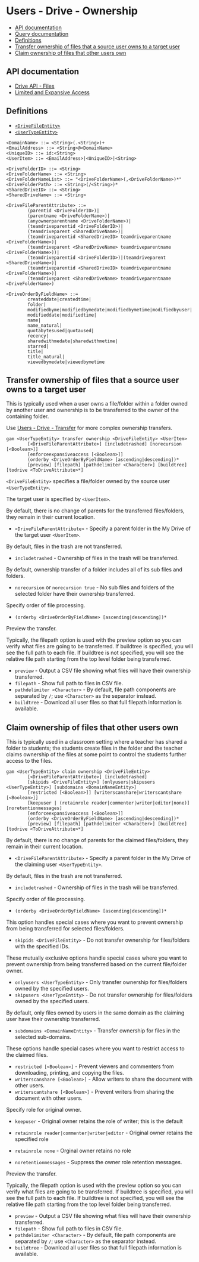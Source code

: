 # Users - Drive - Ownership
- [API documentation](#api-documentation)
- [Query documentation](Users-Drive-Query)
- [Definitions](#definitions)
- [Transfer ownership of files that a source user owns to a target user](#transfer-ownership-of-files-that-a-source-user-owns-to-a-target-user)
- [Claim ownership of files that other users own](#claim-ownership-of-files-that-other-users-own)

## API documentation
* [Drive API - Files](https://developers.google.com/drive/api/v3/reference/files)
* [Limited and Expansive Access](https://developers.google.com/workspace/drive/api/guides/limited-expansive-access)

## Definitions
* [`<DriveFileEntity>`](Drive-File-Selection)
* [`<UserTypeEntity>`](Collections-of-Users)

```
<DomainName> ::= <String>(.<String>)+
<EmailAddress> ::= <String>@<DomainName>
<UniqueID> ::= id:<String>
<UserItem> ::= <EmailAddress>|<UniqueID>|<String>

<DriveFolderID> ::= <String>
<DriveFolderName> ::= <String>
<DriveFolderNameList> ::= "<DriveFolderName>(,<DriveFolderName>)*"
<DriveFolderPath> ::= <String>(/<String>)*
<SharedDriveID> ::= <String>
<SharedDriveName> ::= <String>

<DriveFileParentAttribute> ::=
        (parentid <DriveFolderID>)|
        (parentname <DriveFolderName>)|
        (anyownerparentname <DriveFolderName>)|
        (teamdriveparentid <DriveFolderID>)|
        (teamdriveparent <SharedDriveName>)|
        (teamdriveparentid <SharedDriveID> teamdriveparentname <DriveFolderName>)|
        (teamdriveparent <SharedDriveName> teamdriveparentname <DriveFolderName>))|
        (teamdriveparentid <DriveFolderID>)|(teamdriveparent <SharedDriveName>)|
        (teamdriveparentid <SharedDriveID> teamdriveparentname <DriveFolderName>)|
        (teamdriveparent <SharedDriveName> teamdriveparentname <DriveFolderName>)

<DriveOrderByFieldName> ::=
        createddate|createdtime|
        folder|
        modifiedbyme|modifiedbymedate|modifiedbymetime|modifiedbyuser|
        modifieddate|modifiedtime|
        name|
        name_natural|
        quotabytesused|quotaused|
        recency|
        sharedwithmedate|sharedwithmetime|
        starred|
        title|
        title_natural|
        viewedbymedate|viewedbymetime
```
## Transfer ownership of files that a source user owns to a target user
This is typically used when a user owns a file/folder within a folder owned by another user
and ownership is to be transferred to the owner of the containing folder.

Use [Users - Drive - Transfer](Users-Drive-Transfer) for more complex ownership transfers.
```
gam <UserTypeEntity> transfer ownership <DriveFileEntity> <UserItem>
        [<DriveFileParentAttribute>] [includetrashed] [norecursion [<Boolean>]]
        [enforceexpansiveaccess [<Boolean>]]
        (orderby <DriveOrderByFieldName> [ascending|descending])*
        [preview] [filepath] [pathdelimiter <Character>] [buildtree] [todrive <ToDriveAttribute>*]
```
`<DriveFileEntity>` specifies a file/folder owned by the source user `<UserTypeEntity>`.

The target user is specified by `<UserItem>`.

By default, there is no change of parents for the transferred files/folders, they remain in their current location.
* `<DriveFileParentAttribute>` - Specify a parent folder in the My Drive of the target user `<UserItem>`.

By default, files in the trash are not transferred.
* `includetrashed` - Ownership of files in the trash will be transferred.

By default, ownership transfer of a folder includes all of its sub files and folders.
* `norecursion` or `norecursion true` - No sub files and folders of the selected folder have their ownership transferred.

Specify order of file processing.
* `(orderby <DriveOrderByFieldName> [ascending|descending])*`

Preview the transfer.

Typically, the filepath option is used with the preview option so you can verify what files are going to be transferred.
If buildtree is specified, you will see the full path to each file. If buildtree is not specified, you will see the
relative file path starting from the top level folder being transferred.
* `preview` - Output a CSV file showing what files will have their ownership transferred.
* `filepath` - Show full path to files in CSV file.
* `pathdelimiter <Character>` - By default, file path components are separated by `/`; use `<Character>` as the separator instead.
* `buildtree` - Download all user files so that full filepath information is available.

## Claim ownership of files that other users own
This is typically used in a classroom setting where a teacher has shared a folder to students;
the students create files in the folder and the teacher claims ownership of the files at some
point to control the students further access to the files.
```
gam <UserTypeEntity> claim ownership <DriveFileEntity>
        [<DriveFileParentAttribute>] [includetrashed]
        [skipids <DriveFileEntity>] [onlyusers|skipusers <UserTypeEntity>] [subdomains <DomainNameEntity>]
        [restricted [<Boolean>]] [writerscanshare|writerscantshare [<Boolean>]]
        [keepuser | (retainrole reader|commenter|writer|editor|none)] [noretentionmessages]
        [enforceexpansiveaccess [<Boolean>]]
        (orderby <DriveOrderByFieldName> [ascending|descending])*
        [preview] [filepath] [pathdelimiter <Character>] [buildtree] [todrive <ToDriveAttribute>*]
```
By default, there is no change of parents for the claimed files/folders, they remain in their current location.
* `<DriveFileParentAttribute>` - Specify a parent folder in the My Drive of the claiming user `<UserTypeEntity>`.

By default, files in the trash are not transferred.
* `includetrashed` - Ownership of files in the trash will be transferred.

Specify order of file processing.
* `(orderby <DriveOrderByFieldName> [ascending|descending])*`

This option handles special cases where you want to prevent ownership from being transferred for selected files/folders.
* `skipids <DriveFileEntity>` - Do not transfer ownership for files/folders with the specified IDs.

These mutually exclusive  options handle special cases where you want to prevent ownership from being transferred based on the current file/folder owner.
* `onlyusers <UserTypeEntity>` - Only transfer ownership for files/folders owned by the specified users.
* `skipusers <UserTypeEntity>` - Do not transfer ownership for files/folders owned by the specified users.

By default, only files owned by users in the same domain as the claiming user have their ownership transferred.
* `subdomains <DomainNameEntity>` - Transfer ownership for files in the selected sub-domains.

These options handle special cases where you want to restrict access to the claimed files.
* `restricted [<Boolean>]` - Prevent viewers and commenters from downloading, printing, and copying the files.
* `writerscanshare [<Boolean>]` - Allow writers to share the document with other users.
* `writerscantshare [<Boolean>]` - Prevent writers from sharing the document with other users.

Specify role for original owner.
* `keepuser` - Original owner retains the role of writer; this is the default
* `retainrole reader|commenter|writer|editor` - Original owner retains the specified role
* `retainrole none` - Orginal owner retains no role

* `noretentionmessages` - Suppress the owner role retention messages.

Preview the transfer.

Typically, the filepath option is used with the preview option so you can verify what files are going to be transferred.
If buildtree is specified, you will see the full path to each file. If buildtree is not specified, you will see the
relative file path starting from the top level folder being transferred.
* `preview` - Output a CSV file showing what files will have their ownership transferred.
* `filepath` - Show full path to files in CSV file.
* `pathdelimiter <Character>` - By default, file path components are separated by `/`; use `<Character>` as the separator instead.
* `buildtree` - Download all user files so that full filepath information is available.
